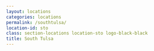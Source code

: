 ```yaml
---
layout: locations
categories: locations
permalink: /southtulsa/
location-id: sto
class: section-locations location-sto logo-black-black
title: South Tulsa
---
```

